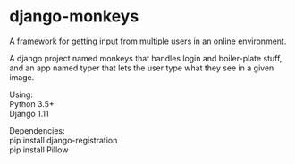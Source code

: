 # django-monkeys
A framework for getting input from multiple users in an online environment.

A django project named monkeys that handles login and boiler-plate stuff, 
and an app named typer that lets the user type what they see in a given image.

Using: <br />
Python 3.5+ <br />
Django 1.11 <br />

Dependencies: <br />
pip install django-registration <br />
pip install Pillow <br />

